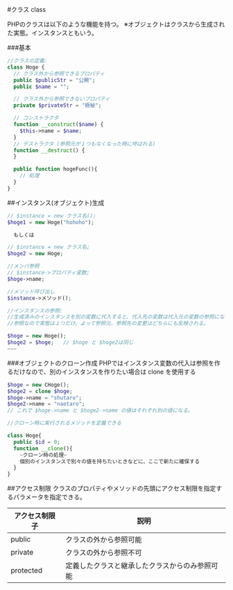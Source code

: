 #クラス class
<!-- class:: object:: -->
PHPのクラスは以下のような機能を持つ。
※オブジェクトはクラスから生成された実態。インスタンスともいう。
  
###基本

```php
//クラスの定義:
class Hoge {
  // クラス外から参照できるプロパティ
  public $publicStr = "公開";
  public $name = "";

  // クラス外から参照できないプロパティ
  private $privateStr = "極秘";

  // コンストラクタ
  function __construct($name) {
    $this->name = $name;
  }
  // デストラクタ (参照元が１つもなくなった時に呼ばれる)
  function __destruct() {      
  }

  public function hogeFunc(){
    // 処理
  }
}
```

##インスタンス(オブジェクト)生成

```php
// $instance = new クラス名();
$hoge1 = new Hoge("hohoho");

  もしくは

// $instance = new クラス名;
$hoge2 = new Hoge;

//メンバ参照
// $instance->プロパティ変数;
$hoge->name;

//メソッド呼び出し
$instance->メソッド();

//インスタンスの参照:  
//生成済みのインスタンスを別の変数に代入すると、代入先の変数は代入元の変数の参照になる。
//参照なので実態は１つだけ。よって参照元、参照先の変更はどちらにも反映される。

$hoge = new Hoge();
$hoge2 = $hoge;   // $hoge と $hoge2は同じ
~~~
```

###オブジェクトのクローン作成
PHPではインスタンス変数の代入は参照を作るだけなので、別のインスタンスを作りたい場合は clone を使用する

```php
$hoge = new CHoge();
$hoge2 = clone $hoge;
$hoge->name = "shutaro";
$hoge2->name = "naotaro";
// これで $hoge->name と $hoge2->name の値はそれぞれ別の値になる。

//クローン時に実行されるメソッドを定義できる

class Hoge{
  public $id = 0;
  function __clone(){
    ~クローン時の処理~
    個別のインスタンスで別々の値を持ちたいときなどに、ここで新たに確保する
  }
}
```

##アクセス制限
クラスのプロパティやメソッドの先頭にアクセス制限を指定するパラメータを指定できる。

|アクセス制限子|説明|
|---|---|
|public | クラスの外から参照可能  
|private | クラスの外から参照不可  
|protected | 定義したクラスと継承したクラスからのみ参照可能  